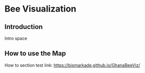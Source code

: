 # Bee Visualization 
## Introduction
Intro space
## How to use the Map
How to section
test link: https://bismarkade.github.io/GhanaBeeViz/

